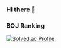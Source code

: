 ### Hi there 👋

<!--
**tkdwls97/tkdwls97** is a ✨ _special_ ✨ repository because its `README.md` (this file) appears on your GitHub profile.

Here are some ideas to get you started:

- 🔭 I’m currently working on ...
- 🌱 I’m currently learning ...
- 👯 I’m looking to collaborate on ...
- 🤔 I’m looking for help with ...
- 💬 Ask me about ...
- 📫 How to reach me: ...
- 😄 Pronouns: ...
- ⚡ Fun fact: ...
-->
### **BOJ Ranking**
[![Solved.ac Profile](http://mazassumnida.wtf/api/v2/generate_badge?boj=tkdwlsdl789)](https://solved.ac/tkdwlsdl789/)
